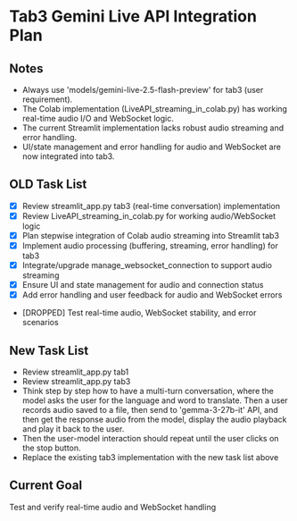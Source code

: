 # Tab3 Gemini Live API Integration Plan

## Notes
- Always use 'models/gemini-live-2.5-flash-preview' for tab3 (user requirement).
- The Colab implementation (LiveAPI_streaming_in_colab.py) has working real-time audio I/O and WebSocket logic.
- The current Streamlit implementation lacks robust audio streaming and error handling.
- UI/state management and error handling for audio and WebSocket are now integrated into tab3.

## OLD Task List
- [x] Review streamlit_app.py tab3 (real-time conversation) implementation
- [x] Review LiveAPI_streaming_in_colab.py for working audio/WebSocket logic
- [x] Plan stepwise integration of Colab audio streaming into Streamlit tab3
- [x] Implement audio processing (buffering, streaming, error handling) for tab3
- [x] Integrate/upgrade manage_websocket_connection to support audio streaming
- [x] Ensure UI and state management for audio and connection status
- [x] Add error handling and user feedback for audio and WebSocket errors
- [DROPPED] Test real-time audio, WebSocket stability, and error scenarios

## New Task List
- Review streamlit_app.py tab1
- Review streamlit_app.py tab3
- Think step by step how to have a multi-turn conversation, where the model asks the user for the language and word to translate. Then a user records audio saved to a file, then send to 'gemma-3-27b-it' API, and then get the response audio from the model, display the audio playback and play it back to the user.
- Then the user-model interaction should repeat until the user clicks on the stop button.
- Replace the existing tab3 implementation with the new task list above

## Current Goal
Test and verify real-time audio and WebSocket handling